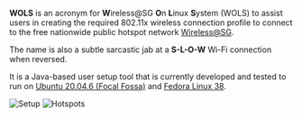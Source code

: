 **WOLS** is an acronym for **W**ireless@SG **O**n **L**inux **S**ystem (WOLS) to assist users in
creating the required 802.11x wireless connection profile to connect to the free
nationwide public hotspot network 
[Wireless@SG](https://www.imda.gov.sg/how-we-can-help/wireless-at-sg).

The name is also a subtle sarcastic jab at a **S-L-O-W** Wi-Fi connection when 
reversed.

It is a Java-based user setup tool that is currently developed and tested to 
run on [Ubuntu 20.04.6 (Focal Fossa)](https://releases.ubuntu.com/focal/) and 
[Fedora Linux 38](https://www.redhat.com/en/blog/announcing-fedora-linux-38).

![Setup](../../wiki/assets/images/ubuntu/04.setup.1.png "Setup")
![Hotspots](../../wiki/assets/images/fedora/08.hotspots.2.png "Hotspots")
